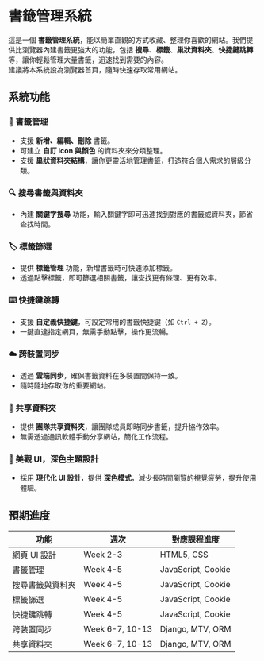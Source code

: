 # 書籤管理系統

這是一個 **書籤管理系統**，能以簡單直觀的方式收藏、整理你喜歡的網站。我們提供比瀏覽器內建書籤更強大的功能，包括 **搜尋**、**標籤**、**巢狀資料夾**、**快捷鍵跳轉** 等，讓你輕鬆管理大量書籤，迅速找到需要的內容。  
建議將本系統設為瀏覽器首頁，隨時快速存取常用網站。

## 系統功能

### 📂 書籤管理  
- 支援 **新增、編輯、刪除** 書籤。  
- 可建立 **自訂 icon 與顏色** 的資料夾來分類整理。  
- 支援 **巢狀資料夾結構**，讓你更靈活地管理書籤，打造符合個人需求的層級分類。  

### 🔍 搜尋書籤與資料夾  
- 內建 **關鍵字搜尋** 功能，輸入關鍵字即可迅速找到對應的書籤或資料夾，節省查找時間。

### 🏷️ 標籤篩選  
- 提供 **標籤管理** 功能，新增書籤時可快速添加標籤。  
- 透過點擊標籤，即可篩選相關書籤，讓查找更有條理、更有效率。

### ⌨️ 快捷鍵跳轉  
- 支援 **自定義快捷鍵**，可設定常用的書籤快捷鍵（如 `Ctrl + Z`）。  
- 一鍵直達指定網頁，無需手動點擊，操作更流暢。

### ☁️ 跨裝置同步  
- 透過 **雲端同步**，確保書籤資料在多裝置間保持一致。  
- 隨時隨地存取你的重要網站。

### 👥 共享資料夾  
- 提供 **團隊共享資料夾**，讓團隊成員即時同步書籤，提升協作效率。  
- 無需透過通訊軟體手動分享網站，簡化工作流程。

### 🎨 美觀 UI，深色主題設計  
- 採用 **現代化 UI 設計**，提供 **深色模式**，減少長時間瀏覽的視覺疲勞，提升使用體驗。

## 預期進度
| 功能                 | 週次           | 對應課程進度      |
|----------------------|---------------|-------------------|
| 網頁 UI 設計        | Week 2-3       | HTML5, CSS       |
| 書籤管理            | Week 4-5       | JavaScript, Cookie |
| 搜尋書籤與資料夾    | Week 4-5       | JavaScript, Cookie |
| 標籤篩選            | Week 4-5       | JavaScript, Cookie |
| 快捷鍵跳轉          | Week 4-5       | JavaScript, Cookie |
| 跨裝置同步          | Week 6-7, 10-13 | Django, MTV, ORM |
| 共享資料夾          | Week 6-7, 10-13 | Django, MTV, ORM |
